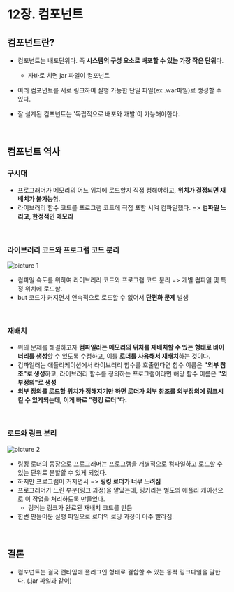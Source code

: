 # 12장. 컴포넌트

## 컴포넌트란?

- 컴포넌트는 배포단위다. 즉 **시스템의 구성 요소로 배포할 수 있는 가장 작은 단위**다.
    - 자바로 치면 jar 파일이 컴포넌트


- 여러 컴포넌트를 서로 링크하여 실행 가능한 단일 파일(ex .war파일)로 생성할 수 있다.
- 잘 설계된 컴포넌트는 '독립적으로 배포와 개발'이 가능해야한다.

<br/>

## 컴포넌트 역사

### 구시대

- 프로그래머가 메모리의 어느 위치에 로드할지 직접 정해야하고, **위치가 결정되면 재배치가 불가능**함.
- 라이브러리 함수 코드를 프로그램 코드에 직접 포함 시켜 컴파일했다. => **컴파일 느리고, 한정적인 메모리**

<br/>

### 라이브러리 코드와 프로그램 코드 분리

![picture 1](../images/60b605abcd3d3a00c5c484e8abeac8abd1ec61af167e795dd01c75bbe6b80d20.png)

- 컴파일 속도를 위하여 라이브러리 코드와 프로그램 코드 분리 => 개별 컴파일 및 특정 위치에 로드함.
- but 코드가 커지면서 연속적으로 로드할 수 없어서 **단편화 문제** 발생

<br/>

### 재배치

- 위의 문제를 해결하고자 **컴파일러는 메모리의 위치를 재배치할 수 있는 형태로 바이너리를 생성**할 수 있도록 수정하고, 이를 **로더를 사용해서 재배치**하는 것이다.
- 컴파일러는 애플리케이션에서 라이브러리 함수를 호출한다면 함수 이름은 **"외부 참조"로 생성**하고, 라이브러리 함수를 정의하는 프로그램이라면 해당 함수 이름은 **"외부정의"로 생성**
- **외부 정의를 로드할 위치가 정해지기만 하면 로더가 외부 참조를 외부정의에 링크시킬 수 있게되는데, 이게 바로 "링킹 로더"다.**

<br/>

### 로드와 링크 분리

![picture 2](../images/51b3e0bd91eda4b221287fada839acd6392fe9645b856ccaa6cc6dd324b286d4.png)

- 링킹 로더의 등장으로 프로그래머는 프로그램을 개별적으로 컴파일하고 로드할 수 있는 단위로 분할할 수 있게 되었다.
- 하지만 프로그램이 커지면서 => **링킹 로더가 너무 느려짐**
- 프로그래머가 느린 부분(링크 과정)을 맡았는데, 링커라는 별도의 애플리 케이션으로 이 작업을 처리하도록 만들었다.
    - 링커는 링크가 완료된 재배치 코드를 만듬
- 한번 만들어둔 실행 파일으로 로더의 로딩 과정이 아주 빨라짐.

<br>

## 결론

- 컴포넌트는 결국 런타임에 플러그인 형태로 결합할 수 있는 동적 링크파일을 말한다. (.jar 파일과 같이)

<br/>